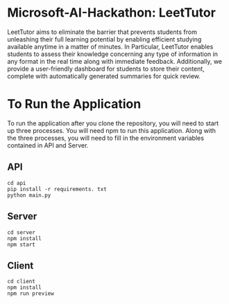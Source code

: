 # Microsoft-AI-Hackathon: LeetTutor
LeetTutor aims to eliminate the barrier that prevents students from unleashing their full learning potential by enabling efficient studying available anytime in a matter of minutes. In Particular, LeetTutor enables students to assess their knowledge concerning any type of information in any format in the real time along with immediate feedback. Additionally, we provide a user-friendly dashboard for students to store their content, complete with automatically generated summaries for quick review.

# To Run the Application
To run the application after you clone the repository, you will need to start up three processes. You will need npm to run this application.
Along with the three processes, you will need to fill in the environment variables contained in API and Server.

## API
```
cd api
pip install -r requirements. txt
python main.py
```

## Server
```
cd server
npm install
npm start
```

## Client
```
cd client
npm install
npm run preview
```
